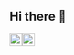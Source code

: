 ## Hi there 👋
<div style="display:flex">
    <a href="https://www.linkedin.com/in/thirza12/">
        <img src="https://cdn-icons-png.flaticon.com/128/3536/3536505.png" width="22px">
    </a>
    <a href="https://leetcode.com/u/Thirza/">
        <img src="https://cdn.iconscout.com/icon/free/png-512/free-leetcode-3521542-2944960.png?f=webp&w=256" width="22px">
    </a>
</div>
<!--
**Thirza-12/Thirza-12** is a ✨ _special_ ✨ repository because its `README.md` (this file) appears on your GitHub profile.

Here are some ideas to get you started:

- 🔭 I’m currently working on ...
- 🌱 I’m currently learning ...
- 👯 I’m looking to collaborate on ...
- 🤔 I’m looking for help with ...
- 💬 Ask me about ...
- 📫 How to reach me: ...
- 😄 Pronouns: ...
- ⚡ Fun fact: ...
-->
